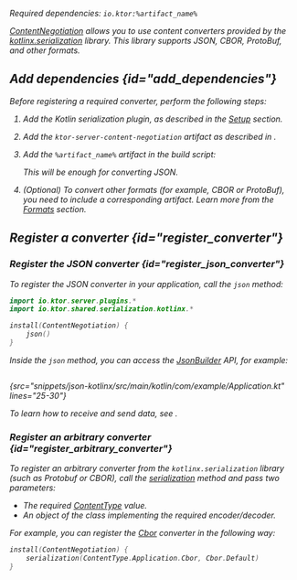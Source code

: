 [//]: # (title: kotlinx.serialization)

<var name="artifact_name" value="ktor-shared-serialization-kotlinx"/>

<microformat>
<p>
Required dependencies: <code>io.ktor:%artifact_name%</code>
</p>
<var name="example_name" value="json-kotlinx"/>
<include src="lib.xml" include-id="download_example"/>
</microformat>

[ContentNegotiation](serialization.md) allows you to use content converters provided by the [kotlinx.serialization](https://github.com/Kotlin/kotlinx.serialization) library. This library supports JSON, CBOR, ProtoBuf, and other formats.


## Add dependencies {id="add_dependencies"}
Before registering a required converter, perform the following steps:

1. Add the Kotlin serialization plugin, as described in the [Setup](https://github.com/Kotlin/kotlinx.serialization#setup) section.
2. Add the `ktor-server-content-negotiation` artifact as described in [](serialization.md#add_dependencies).
3. Add the `%artifact_name%` artifact in the build script: 
    <var name="artifact_name" value="ktor-shared-serialization-kotlinx"/>
    <include src="lib.xml" include-id="add_ktor_artifact"/>
   
    This will be enough for converting JSON. 
4. (Optional) To convert other formats (for example, CBOR or ProtoBuf), you need to include a corresponding artifact. Learn more from the [Formats](https://kotlinlang.org/docs/serialization.html#formats) section.


## Register a converter {id="register_converter"}

### Register the JSON converter {id="register_json_converter"}
To register the JSON converter in your application, call the `json` method:
```kotlin
import io.ktor.server.plugins.*
import io.ktor.shared.serialization.kotlinx.*

install(ContentNegotiation) {
    json()
}
```
Inside the `json` method, you can access the [JsonBuilder](https://kotlin.github.io/kotlinx.serialization/kotlinx-serialization-json/kotlinx-serialization-json/kotlinx.serialization.json/-json-builder/index.html) API, for example:
```kotlin
```
{src="snippets/json-kotlinx/src/main/kotlin/com/example/Application.kt" lines="25-30"}

To learn how to receive and send data, see [](serialization.md#receive_send_data).


### Register an arbitrary converter {id="register_arbitrary_converter"}

To register an arbitrary converter from the `kotlinx.serialization` library (such as Protobuf or CBOR), call the [serialization](https://api.ktor.io/ktor-features/ktor-serialization/ktor-serialization/io.ktor.serialization/serialization.html) method and pass two parameters:
* The required [ContentType](https://api.ktor.io/ktor-http/ktor-http/io.ktor.http/-content-type/index.html) value.
* An object of the class implementing the required encoder/decoder. 
  
For example, you can register the [Cbor](https://kotlin.github.io/kotlinx.serialization/kotlinx-serialization-cbor/kotlinx-serialization-cbor/kotlinx.serialization.cbor/-cbor/index.html) converter in the following way:
```kotlin
install(ContentNegotiation) {
    serialization(ContentType.Application.Cbor, Cbor.Default)
}
```

